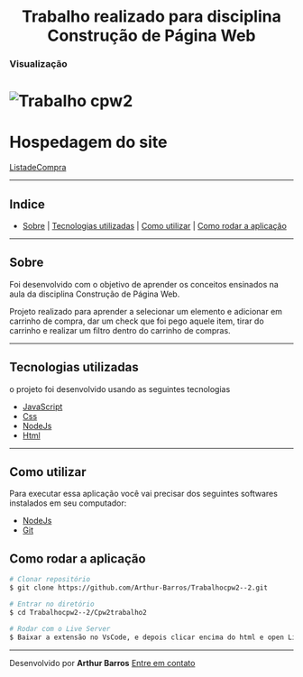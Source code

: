 <h1 align="center">
Trabalho realizado para disciplina Construção de Página Web
</h1>

### Visualização
<h1>
  <img src="https://ik.imagekit.io/xlj9cejf8v/trabalhocpw2_glb2NbmwO.gif" alt=" Trabalho cpw2">
</h1>

# Hospedagem do site
[ListadeCompra](https://trabalho2cpw.firebaseapp.com/#)

---

## Indice
- [Sobre](#sobre) | [Tecnologias utilizadas](#tecnologias-utilizadas) | [Como utilizar](#como-utilizar) | [Como rodar a aplicação](#como-rodar-a-aplicação)

---

## Sobre
Foi desenvolvido com o objetivo de aprender os conceitos ensinados na aula da disciplina Construção de Página Web.

Projeto realizado para aprender a selecionar um elemento e adicionar em carrinho de compra, dar um check que foi pego aquele
item, tirar do carrinho e realizar um filtro dentro do carrinho de compras.

---

## Tecnologias utilizadas

o projeto foi desenvolvido usando as seguintes tecnologias

- [JavaScript](https://developer.mozilla.org/pt-BR/docs/Web/JavaScript)
- [Css](https://www.w3schools.com/Css/)
- [NodeJs](https://nodejs.org/en/)
- [Html](https://www.w3schools.com/html/)

---

## Como utilizar
Para executar essa aplicação você vai precisar dos seguintes softwares instalados em seu computador:
- [NodeJs](https://nodejs.org/en/)
- [Git](https://git-scm.com/)

## Como rodar a aplicação

```bash
# Clonar repositório
$ git clone https://github.com/Arthur-Barros/Trabalhocpw2--2.git

# Entrar no diretório
$ cd Trabalhocpw2--2/Cpw2trabalho2

# Rodar com o Live Server
$ Baixar a extensão no VsCode, e depois clicar encima do html e open Live Sever, por padrão é a localhost:5000.

```
---

Desenvolvido por **Arthur Barros** [Entre em contato](https://www.linkedin.com/in/arthur-barros-/)
